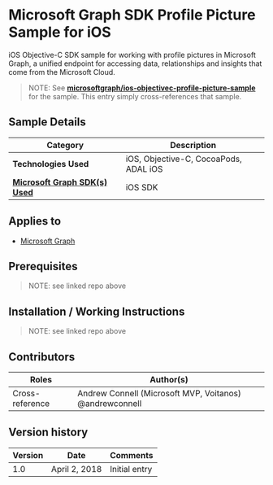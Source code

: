 # Microsoft Graph SDK Profile Picture Sample for iOS

iOS Objective-C SDK sample for working with profile pictures in Microsoft Graph, a unified endpoint for accessing data, relationships and insights that come from the Microsoft Cloud.

> NOTE: See **[microsoftgraph/ios-objectivec-profile-picture-sample](https://github.com/microsoftgraph/ios-objectivec-profile-picture-sample)** for the sample. This entry simply cross-references that sample.

## Sample Details

|               Category               |              Description              |
| ------------------------------------ | ------------------------------------- |
| **Technologies Used**                | iOS, Objective-C, CocoaPods, ADAL iOS |
| **[Microsoft Graph SDK(s) Used][1]** | iOS SDK                               |

## Applies to

* [Microsoft Graph](https://developer.microsoft.com/en-us/graph)

## Prerequisites

> NOTE: see linked repo above

## Installation / Working Instructions

> NOTE: see linked repo above

## Contributors

|      Roles      |                        Author(s)                        |
| --------------- | ------------------------------------------------------- |
| Cross-reference | Andrew Connell (Microsoft MVP, Voitanos) @andrewconnell |

## Version history

| Version |     Date      |   Comments    |
| ------- | ------------- | ------------- |
| 1.0     | April 2, 2018 | Initial entry |

[1]: https://developer.microsoft.com/en-us/graph/code-samples-and-sdks